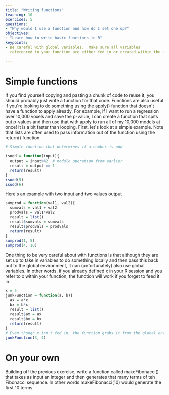 ```yaml
---
title: "Writing functions"
teaching: 10
exercises: 5
questions:
- "Why would I use a function and how do I set one up?"
objectives:
- "Learn how to write basic functions in R"
keypoints:
- Be careful with global variables.  Make sure all variables
  referenced in your function are either fed in or created within the function

---
```


# Simple functions
If you find yourself copying and pasting a chunk of code to reuse it, you should probably just write a function for that code.  Functions are also useful if you're looking to do something using the apply() function that doesn't have a function to apply already.  For example, if I want to run a regression over 10,000 voxels and save the p-value, I can create a function that spits out p-values and then use that with apply to run all of my 10,000 models at once!  It is a bit faster than looping.  First, let's look at a simple example.  Note that lists are often used to pass information out of the function using the return() function.

```r
# Simple function that determines if a number is odd

isodd = function(input){
  output = input%%2  # modulo operation from earlier
  result = output == 1
  return(result)
}
isodd(5)
isodd(6)
```
Here's an example with two input and two values output

```r
sumprod = function(val1, val2){
  sumvals = val1 + val2
  prodvals = val1*val2
  result = list()
  result$sumvals = sumvals
  result$prodvals = prodvals
  return(result)
}
sumprod(1, 5)
sumprod(4, 10)
```
One thing to be very careful about with functions is that although they are set up to take in variables to do something locally and then pass this back out to the global environment, it can (unfortunately) also use global variables.  In other words, if you already defined x in your R session and you refer to x within your function, the function will work if you forget to feed it in.

```r
x = 5
junkFunction = function(a, b){
  ax = a*x
  bx = b*x
  result = list()
  result$ax = ax
  result$bx = bx
  return(result)
}
# Even though x isn't fed in, the function grabs it from the global environment.  BE CAREFUL!!
junkFunction(3, 4)
```

# On your own
Building off the previous exercise, write a function called
makeFibonacci() that takes as input an integer and then generates that
many terms of teh Fibonacci sequence. In other words makeFibonacci(10)
would generate the first 10 terms.
